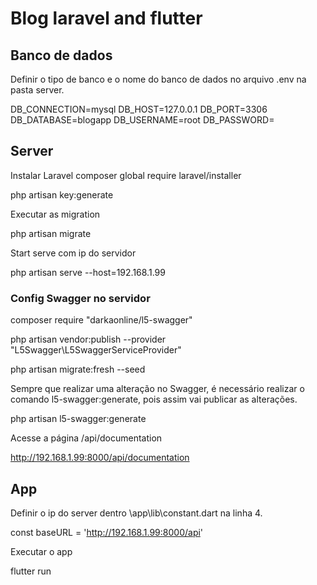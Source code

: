 # Blog laravel and flutter

## Banco de dados

Definir o tipo de banco e o nome do banco de dados no arquivo .env na pasta server.

DB_CONNECTION=mysql
DB_HOST=127.0.0.1
DB_PORT=3306
DB_DATABASE=blogapp
DB_USERNAME=root
DB_PASSWORD=

## Server

Instalar Laravel
composer global require laravel/installer

php artisan key:generate

Executar as migration

php artisan migrate

Start serve com ip do servidor

php artisan serve --host=192.168.1.99

### Config Swagger no servidor

composer require "darkaonline/l5-swagger"

php artisan vendor:publish --provider "L5Swagger\L5SwaggerServiceProvider"

php artisan migrate:fresh --seed

Sempre que realizar uma alteração no Swagger, é necessário realizar o comando l5-swagger:generate, pois assim vai publicar as alterações.

php artisan l5-swagger:generate

Acesse a página /api/documentation

http://192.168.1.99:8000/api/documentation

## App

Definir o ip do server dentro \app\lib\constant.dart na linha 4.

const baseURL = 'http://192.168.1.99:8000/api'

Executar o app

flutter run
